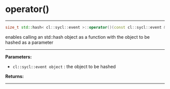 # operator()

---

```cpp
size_t std::hash< cl::sycl::event >::operator()(const cl::sycl::event &object) const
```


enables calling an std::hash object as a function with the object to be hashed as a parameter 


---
**Parameters:**

 - `cl::sycl::event object`
: the object to be hashed 

**Returns:** 

---
